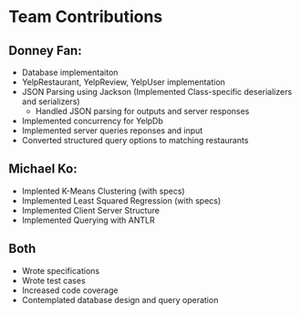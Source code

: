 # Team Contributions

## Donney Fan:
  - Database implementaiton
  - YelpRestaurant, YelpReview, YelpUser implementation
  - JSON Parsing using Jackson (Implemented Class-specific deserializers and serializers)
      - Handled JSON parsing for outputs and server responses
  - Implemented concurrency for YelpDb
  - Implemented server queries reponses and input
  - Converted structured query options to matching restaurants
    

## Michael Ko:
  - Implented K-Means Clustering (with specs)
  - Implemented Least Squared Regression (with specs)
  - Implemented Client Server Structure 
  - Implemented Querying with ANTLR

## Both
  - Wrote specifications
  - Wrote test cases
  - Increased code coverage
  - Contemplated database design and query operation
